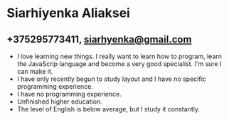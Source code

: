 # Siarhiyenka Aliaksei #
## +375295773411, siarhyenka@gmail.com ##
* I love learning new things. I really want to learn how to program, learn the JavaScrip language and become a very good specialist. I'm sure I can make it.
* I have only recently begun to study layout and I have no specific programming experience.
* I have no programming experience.
* Unfinished higher education.
* The level of English is below average, but I study it constantly.